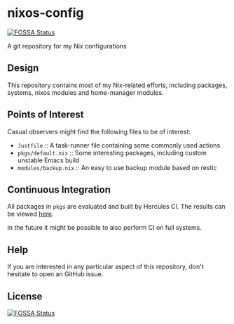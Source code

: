 # nixos-config
[![FOSSA Status](https://app.fossa.io/api/projects/git%2Bgithub.com%2Fleotaku%2Fnixos-config.svg?type=shield)](https://app.fossa.io/projects/git%2Bgithub.com%2Fleotaku%2Fnixos-config?ref=badge_shield)


A git repository for my Nix configurations

## Design

This repository contains most of my Nix-related efforts, including
packages, systems, nixos modules and home-manager modules.

## Points of Interest

Casual observers might find the following files to be of interest:

* `Justfile` :: A task-runner file containing some commonly used actions
* `pkgs/default.nix` :: Some interesting packages, including custom unstable Emacs build
* `modules/backup.nix` :: An easy to use backup module based on restic

## Continuous Integration

All packages in `pkgs` are evaluated and built by Hercules CI.
The results can be viewed [here](https://hercules-ci.com/github/leotaku/nixos-config).

In the future it might be possible to also perform CI on full systems.

## Help

If you are interested in any particular aspect of this repository,
don't hesitate to open an GitHub issue.


## License
[![FOSSA Status](https://app.fossa.io/api/projects/git%2Bgithub.com%2Fleotaku%2Fnixos-config.svg?type=large)](https://app.fossa.io/projects/git%2Bgithub.com%2Fleotaku%2Fnixos-config?ref=badge_large)